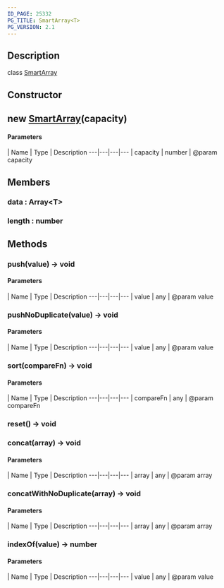 ```yaml
---
ID_PAGE: 25332
PG_TITLE: SmartArray<T>
PG_VERSION: 2.1
---
```

## Description

class [SmartArray](/classes/2.3/SmartArray)



## Constructor

##  new [SmartArray](/classes/2.3/SmartArray)(capacity)



#### Parameters
 | Name | Type | Description
---|---|---|---
 | capacity | number |   @param capacity

## Members

### data : Array&lt;T&gt;



### length : number



## Methods

### push(value) &rarr; void



#### Parameters
 | Name | Type | Description
---|---|---|---
 | value | any |   @param value

### pushNoDuplicate(value) &rarr; void



#### Parameters
 | Name | Type | Description
---|---|---|---
 | value | any |   @param value

### sort(compareFn) &rarr; void



#### Parameters
 | Name | Type | Description
---|---|---|---
 | compareFn | any |   @param compareFn

### reset() &rarr; void


### concat(array) &rarr; void



#### Parameters
 | Name | Type | Description
---|---|---|---
 | array | any |   @param array

### concatWithNoDuplicate(array) &rarr; void



#### Parameters
 | Name | Type | Description
---|---|---|---
 | array | any |   @param array

### indexOf(value) &rarr; number



#### Parameters
 | Name | Type | Description
---|---|---|---
 | value | any |   @param value

